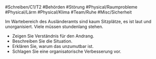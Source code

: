 #Schreiben/C1/T2 #Behörden #Störung
#Physical/Raumprobleme #Physical/Lärm #Physical/Klima #Team/Ruhe #Misc/Sicherheit


Im Wartebereich des Ausländeramts sind kaum Sitzplätze, es ist laut und unorganisiert. Viele müssen stundenlang stehen.
- Zeigen Sie Verständnis für den Andrang.
- Beschreiben Sie die Situation.
- Erklären Sie, warum das unzumutbar ist.
- Schlagen Sie eine organisatorische Verbesserung vor.